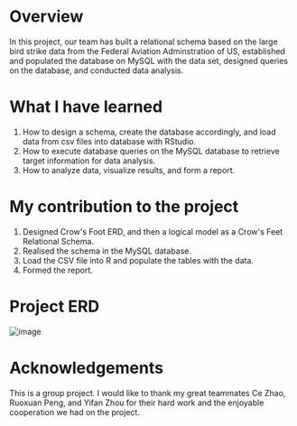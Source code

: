 # Overview
In this project, our team has built a relational schema based on the large bird strike data from the Federal Aviation Adminstration of US, established and populated the  database on MySQL with the data set, designed queries on the database, and conducted data analysis.

# What I have learned
1. How to design a schema, create the database accordingly, and load data from csv files into database with RStudio.
2. How to execute database queries on the MySQL database to retrieve target information for data analysis.
3. How to analyze data, visualize results, and form a report.

# My contribution to the project
1. Designed Crow's Foot ERD, and then a logical model as a Crow's Feet Relational Schema.
2. Realised the schema in the MySQL database.
3. Load the CSV file into R and populate the tables with the data.
4. Formed the report.

# Project ERD
![image](https://user-images.githubusercontent.com/76865032/213975866-ff7b3031-1618-41fb-858c-a057437f77b6.png)


# Acknowledgements
This is a group project. I would like to thank my great teammates Ce Zhao, Ruoxuan Peng, and Yifan Zhou for their hard work and the enjoyable cooperation we had on the project.
